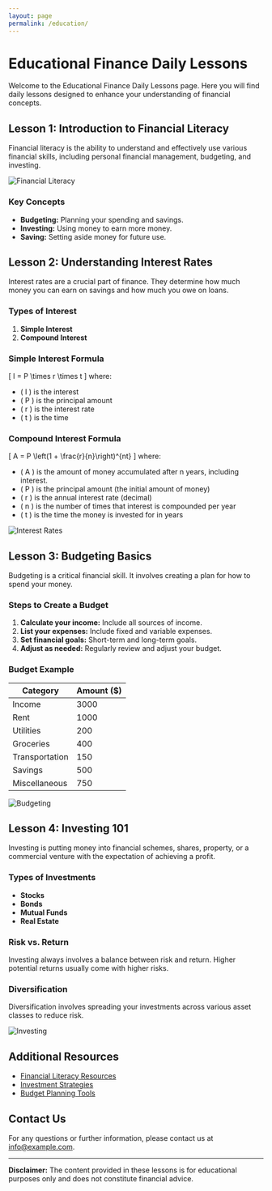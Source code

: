 ```yaml
---
layout: page
permalink: /education/
---
```


# Educational Finance Daily Lessons

Welcome to the Educational Finance Daily Lessons page. Here you will find daily lessons designed to enhance your understanding of financial concepts.

## Lesson 1: Introduction to Financial Literacy

Financial literacy is the ability to understand and effectively use various financial skills, including personal financial management, budgeting, and investing.

![Financial Literacy](https://example.com/financial_literacy.jpg)

### Key Concepts
- **Budgeting:** Planning your spending and savings.
- **Investing:** Using money to earn more money.
- **Saving:** Setting aside money for future use.

## Lesson 2: Understanding Interest Rates

Interest rates are a crucial part of finance. They determine how much money you can earn on savings and how much you owe on loans.

### Types of Interest
1. **Simple Interest**
2. **Compound Interest**

### Simple Interest Formula
\[ I = P \times r \times t \]
where:
- \( I \) is the interest
- \( P \) is the principal amount
- \( r \) is the interest rate
- \( t \) is the time

### Compound Interest Formula
\[ A = P \left(1 + \frac{r}{n}\right)^{nt} \]
where:
- \( A \) is the amount of money accumulated after n years, including interest.
- \( P \) is the principal amount (the initial amount of money)
- \( r \) is the annual interest rate (decimal)
- \( n \) is the number of times that interest is compounded per year
- \( t \) is the time the money is invested for in years

![Interest Rates](https://example.com/interest_rates.jpg)

## Lesson 3: Budgeting Basics

Budgeting is a critical financial skill. It involves creating a plan for how to spend your money.

### Steps to Create a Budget
1. **Calculate your income:** Include all sources of income.
2. **List your expenses:** Include fixed and variable expenses.
3. **Set financial goals:** Short-term and long-term goals.
4. **Adjust as needed:** Regularly review and adjust your budget.

### Budget Example
| Category       | Amount ($) |
|----------------|------------|
| Income         | 3000       |
| Rent           | 1000       |
| Utilities      | 200        |
| Groceries      | 400        |
| Transportation | 150        |
| Savings        | 500        |
| Miscellaneous  | 750        |

![Budgeting](https://example.com/budgeting.jpg)

## Lesson 4: Investing 101

Investing is putting money into financial schemes, shares, property, or a commercial venture with the expectation of achieving a profit.

### Types of Investments
- **Stocks**
- **Bonds**
- **Mutual Funds**
- **Real Estate**

### Risk vs. Return
Investing always involves a balance between risk and return. Higher potential returns usually come with higher risks.

### Diversification
Diversification involves spreading your investments across various asset classes to reduce risk.

![Investing](https://example.com/investing.jpg)

## Additional Resources

- [Financial Literacy Resources](https://example.com/resources)
- [Investment Strategies](https://example.com/investment_strategies)
- [Budget Planning Tools](https://example.com/budget_tools)

## Contact Us

For any questions or further information, please contact us at [info@example.com](mailto:info@example.com).

---

**Disclaimer:** The content provided in these lessons is for educational purposes only and does not constitute financial advice.


